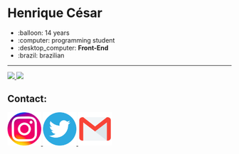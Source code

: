 <h1>Henrique César</h1>

<ul>
  <li>:balloon: 14 years</li>
  <li>:computer: programming student</li>
  <li>:desktop_computer: <b>Front-End</b></li>
  <li>:brazil: brazilian</li>
</ul>


<hr>

  <a href="https://github.com/henriquecesar139">
  <img height="180rem" src="https://github-readme-stats.vercel.app/api?username=henriquecesar139&show_icons=true&theme=dark&include_all_commits=true&count_private=true">
  <img height="180rem" src="https://github-readme-stats.vercel.app/api/top-langs/?username=henriquecesar139&layout=compact&langs_count=7&theme=dark">
</a>
  
<h2>Contact: </h2>

<a href="https://www.instagram.com/__henriquecs__">
  <img src="insta.png" width="15%">
</a>

<a href="https://twitter.com/MRCATFAT">
  <img src="twitter.png" width="15%">
</a>

<a href="mailto:henriquecesar1395@gmail.com">
  <img src="mail.png" width="15%">
</a>
